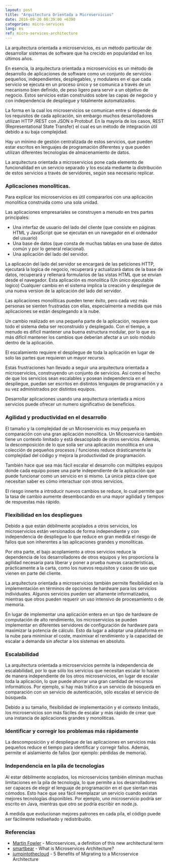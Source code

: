 ```yaml
---
layout: post
title: "Arquitectura Orientada a Microservicios"
date: 2016-09-20 06:39:00 +6390
categories: micro-services
lang: es
ref: micro-services-architecture
---
```


La arquitectura orientada a microservicios, es un método particular de
desarrollar sistemas de software que ha crecido en popularidad en los últimos años.

En esencia, la arquitectura orientada a microservicios es un método de
desarrollo de aplicaciones de software como un conjunto de servicios pequeños,
independientes, desplegables, y modulares en el que cada servicio se ejecuta
en un proceso único y se comunica a través de un mecanismo bien definido, de peso
ligero para servir a un objetivo de negocio. Estos servicios están construidos
sobre las capas de negocio y con independencia de despliegue y totalmente
automatizados.

La forma en la cual los microservicios se comunican entre sí depende de
los requisitos de cada aplicación, sin embargo muchos desarrolladores
utilizan HTTP /REST con JSON o Protobuf. En la mayoría de los casos,
REST (Representational State Transfer) el cual es un método de integración útil
debido a su baja complejidad.

Hay un mínimo de gestión centralizada de estos servicios, que pueden estar
escritos en lenguajes de programación diferentes y que pueden utilizan
diferentes tecnologías de almacenamiento de datos.

La arquitectura orientada a microservicios pone cada elemento de funcionalidad
en un servicio separado y los escala mediante la distribución de estos servicios
a través de servidores, según sea necesario replicar.

### Aplicaciones monoliticas.

Para explicar los microservicios es útil compararlos con una aplicación monolítica
construida como una sola unidad.

Las aplicaciones empresariales se construyen a menudo en tres partes principales:

 -  Una interfaz de usuario del lado del cliente (que consiste en páginas HTML y
 JavaScript que se ejecutan en un navegador en el ordenador del usuario)
 -  Una base de datos (que consta de muchas tablas en una base de datos común y
 por lo general relacional).
 -  Una aplicación del lado del servidor.

La aplicacón del lado del servidor se encargará de las peticiones HTTP,
ejecutará la logica de negocio, recuperará y actualizará datos de la base
de datos, recuperará y rellenará formularios de las vistas HTML que se envian
desde el navegador. Esta aplicación es monolitica (Un único ejecutable logico)
Cualquier cambio en el sistema implica la creación y despliegue de una nueva
version de la aplicación del lado del servidor.

Las aplicaciones monolíticas pueden tener éxito, pero cada vez más personas
se sienten frustradas con ellas, especialmente a medida que más aplicaciones
se están desplegando a la nube.

Un cambio realizado en una pequeña parte de la aplicación, requiere que todo el
sistema deba ser reconstruido y desplegado. Con el tiempo, a menudo es difícil
mantener una buena estructura modular, por lo que es más difícil mantener
los cambios que deberían afectar a un solo módulo dentro de la aplicación.

El escalamiento requiere el despliegue de toda la aplicación en lugar de solo
las partes que requieren un mayor recurso.

Estas frustraciones han llevado a seguir una arquitectura orientada a microservicios,
construyendo un conjunto de servicios. Así como el hecho de que los servicios sean
escalables y posean independencia en el despliegue, puedan ser escritos en distintos
lenguajes de programación y a su vez administrados por distintos equipos.

Desarrollar aplicaciones usando una arquitectura orientada a micro servicios
puede ofrecer un numero significativo de beneficios.

### Agilidad y productividad en el desarrollo

El tamaño y la complejidad de un Microservicio es muy pequeña en comparación
con una gran aplicación monolítica. Un Microservicio también tiene un contexto
limitado y está desacoplado de otros servicios. Además, la descomposición
de lo que solía ser una aplicación monolítica en una colección de
pequeños procesos / funciones reduce drásticamente la complejidad del código
y mejora la productividad de programación.

También hace que sea más fácil escalar el desarrollo con múltiples equipos donde
cada equipo posee una parte independiente de la aplicación que puede funcionar
como un servicio en si mismo. La única pieza clave que necesitan saber es cómo
interactuar con otros servicios.

El riesgo innerte a introducir nuevos cambios se reduce, lo cual permite que la tasa
de cambio aumente desembocando en una mayor agilidad y tiempos de respuestas más rápido.

### Flexibilidad en los despliegues

Debido a que están débilmente acoplados a otros servicios, los microservicios están
versionados de forma independiente y con independencia de despliegue lo que reduce
en gran medida el riesgo de fallos que son inherentes a las aplicaciones grandes y monolíticas.

Por otra parte, el bajo acoplamiento a otros servicios reduce la dependencia de los
desarrolladores de otros equipos y les proporciona la agilidad necesaria para liberar
y poner a prueba nuevas características, prácticamente a la carta, como los nuevos requisitos
y casos de uso que vienen en parte del cliente.

La arquitectura orientada a microservicios también permite flexibilidad en la implementación
en términos de opciones de hardware para los servicios individuales. Algunos servicios pueden
ser altamente informatizados, mientras que otros pueden requerir un uso intensivo de procesamiento o
de memoria.

En lugar de implementar una aplicación entera en un tipo de hardware de computación de alto rendimiento,
los microservicios se pueden implementar en diferentes servidores de configuración de hardware para
maximizar la potencia de cálculo. Esto da lugar a adoptar una plataforma en la nube para minimixar
el coste, maximixar el rendimiento y la capacidad de escalar a demanda sin afectar a los sistemas en absoluto.

### Escalabilidad

La arquitectura orientada a microservicios permite la independencia de escalabilidad,
por lo que sólo los servicios que necesitan escalar lo hacen de manera independiente de
los otros microservicios, en lugar de escalar toda la aplicación, lo que puede ahorrar
una gran cantidad de recursos informáticos. Por ejemplo, si hay más tráfico a un servicio
de búsqueda en comparación con un servicio de autenticación, sólo escalas el servicio de búsqueda.

Debido a su tamaño, flexibilidad de implementación y el contexto limitado,
los microservicios son más fáciles de escalar y más rápido de crear que una instancia
de aplicaciones grandes y monolíticas.

### Identificar y corregir los problemas más rápidamente

La descomposición y el despliegue de las aplicaciones en servicios más pequeños reduce
el tiempo para identificar y corregir fallos. Además, permite el aislamiento de fallos
(por ejemplo: pérdidas de memoria).

### Independencia en la pila de tecnologias

Al estar débilmente acoplados, los microservicios también eliminan muchas limitaciones
en la pila de tecnología, lo que permite a los desarrolladores ser capaces de elegir
el lenguaje de programación en el que sientan más cómodos. Esto hace que sea fácil reemplazar un
servicio cuando existan mejores tecnologías disponibles. Por ejemplo, uno microservicio podría
ser escrito en Java, mientras que otro se podría escribir en node.js.

A medida que evolucionan mejores patrones en cada pila, el código puede ser fácilmente rediseñado y redistribuido.

### Referencias

* [Martin Fowler] - Microservices, a definition of this new architectural term
* [smartbear] - What is Microservices Architecture?
* [jumpintothecloud] - 5 Benefits of Migrating to a Microservice Architecture

[Martin Fowler]: http://martinfowler.com/articles/microservices.html
[SMARTBEAR]: https://smartbear.com/learn/api-design/what-are-microservices/
[jumpintothecloud]: http://jumpintothecloud.net/5-benefits-of-migrating-to-a-microservice-architecture/